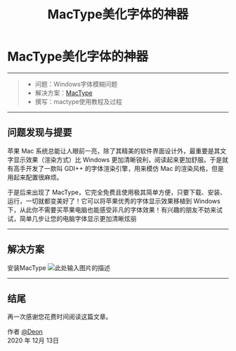 ﻿---
layout: mypost
title: MacType美化字体的神器
categories: [收藏夹]
---
# MacType美化字体的神器

------
> * 问题：Windows字体模糊问题
> * 解决方案：[MacType](https://www.mactype.net/)
> * 撰写：mactype使用教程及过程

------
## 问题发现与提要
苹果 Mac 系统总能让人眼前一亮，除了其精美的软件界面设计外，最重要是其文字显示效果（渲染方式）比 Windows 更加清晰锐利，阅读起来更加舒服。于是就有高手开发了一款叫 GDI++ 的字体渲染引擎，用来模仿 Mac 的渲染风格，但是用起来配置很麻烦。

于是后来出现了 MacType，它完全免费且使用极其简单方便，只要下载、安装、运行，一切就都变美好了！它可以将苹果优秀的字体显示效果移植到 Windows 下，从此你不需要买苹果电脑也能感受非凡的字体效果！有兴趣的朋友不妨来试试，简单几步让您的电脑字体显示更加清晰炫丽

------
## 解决方案
安装MacType
![此处输入图片的描述][1]

------
## 结尾
再一次感谢您花费时间阅读这篇文章。

作者 [@Deon][4]     
2020 年 12月 13日    

[^LaTeX]: 支持 **LaTeX** 编辑显示支持，例如：$\sum_{i=1}^n a_i=0$， 访问 [MathJax][5] 参考更多使用方法。

[^code]: 代码高亮功能支持包括 Java, Python, JavaScript 在内的，**四十一**种主流编程语言。


  [1]: https://pic4.zhimg.com/v2-0dbc6bdf848e6b8a6d151f0af3c77326_r.jpg
  [2]: https://www.zybuluo.com/mdeditor?url=https://www.zybuluo.com/static/editor/md-help.markdown
  [3]: https://www.zybuluo.com/mdeditor?url=https://www.zybuluo.com/static/editor/md-help.markdown#cmd-markdown-高阶语法手册
  [4]: http://deoncn.top
  [5]: http://meta.math.stackexchange.com/questions/5020/mathjax-basic-tutorial-and-quick-reference